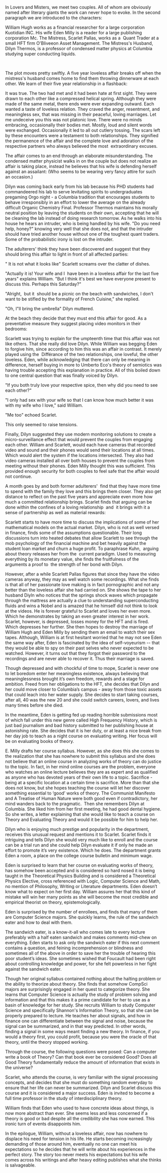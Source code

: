 <span class="c1">In Lovers and Misters, we meet two couples. All of whom are obviously named after literary giants the work can never hope to evoke. In the second paragraph we are introduced to the characters: </span>

<span class="c1 c8"></span>

<span class="c1">William Hugh works as a financial researcher for a large corporation Kuotidian INC. His wife Eden Milly is a reader for a large publishing corporation Mc. The Mistress, Scarlet Pallas, works as a  Quant Trader at a small HFT firm O'Bliveeon Asset Management. The Mistress's Husband, Dilyn Thermos, is a professor of condensed matter physics at Columbia studying super conducting liquids. </span>

<span class="c1 c8">​</span>

<span class="c1">T</span><span class="c1 c8">he plot moves pretty swiftly. A five year loveless affair breaks off when the </span><span class="c1">mistress's</span><span class="c1 c8"> husband comes home to find them throwing dinnerware at each other. We </span><span class="c1">learn of their </span><span class="c1 c8">five year relationship in a flashbac</span><span class="c1">k</span><span class="c1 c8">:</span>

<span class="c1 c9 c8"></span>

<span class="c1">It was true. The two had met and it had been hate at first sight. They were drawn to each other like a compressed helical spring. Although they were made of the same metal, there ends were ever expanding outward. Each wanted a taste of loveless relation. They craved the anger, resentment, and meaningless sex, that was missing in their peaceful, loving marriages. Let me undeceive you this was not platonic love. There were no minds embracing, occasionally their bodies met. Mostly, loud and silent words were exchanged. Occasionally it led to all out cutlery tossing. The scars left by these encounters were a testament to both relationships. They signified the permanence of the affair and the complete love and adoration of the respective partners who always believed the most  extraordinary excuses. </span>

<span class="c1 c8"></span>

<span class="c1 c8">Th</span><span class="c1">e affair comes to an end through an elaborate misunderstanding.</span><span class="c1"> T</span><span class="c1 c8">he condensed matter physicist </span><span class="c1">walks in on the couple but </span><span class="c1 c8">does n</span><span class="c1">o</span><span class="c1 c8">t </span><span class="c1">realize </span><span class="c1 c8">an affair is taking place, instead </span><span class="c1 c8">he believes </span><span class="c1 c8">that </span><span class="c1 c8">his wife</span><span class="c1 c8"> is </span><span class="c1 c8">defending herself against an assailant: (Who seems to be wearing very fancy attire for such an occasion.)</span>

<span class="c1"></span>

<span class="c1">Dilyn was coming back early from his lab because his PHD students had commandeered his lab to serve levitating spirits to undergraduates pregaming Orgo night - a Columbia tradition that encourages students to behave irresponsibly in an effort to lower the average on the already difficult Organic Chemistry Final. Professor Thermos maintains his morally neutral position by leaving the students on their own, accepting that he will be cleaning the lab instead of doing research tomorrow. As he walks into his house he hears an intruder, who is being handled by his wife. "Do you need help, honey?" knowing very well that she does not, and that the intruder should have tried another house without one of the toughest quant traders. Some of the probabilistic irony is lost on the intruder. </span>

<span class="c1"></span>

<span class="c1 c8">The adulterers' think they have been discovered and suggest that they should bring this affair to light in front of all affected parties:</span>

<span class="c1"></span>

<span class="c1">" It is not what it</span><span class="c1"> looks like</span><span class="c1">" Scarlett screams over the clatter of dishes.</span>

<span class="c1">"Actually it is! Your wife and I  have been in a loveless affair for the last five years" explains William. "But I think it's best we have everyone present to discuss this. Perhaps this Saturday?"</span>

<span class="c1">"Alright,  but it  should be a picnic on the beach with sandwiches, I don't want to be stifled by the formality of French Cuisine," she replied.</span>

<span class="c1">"Oh, I"ll bring the umbrella" Dilyn muttered.</span>

<span class="c1 c9 c8"></span>

<span class="c1 c9 c8">​</span><span class="c1 c8">At the beach they decide that they must end this affair for good. As a preventative measure they suggest placing video monitors in their bedrooms:</span>

<span class="c1"></span>

<span class="c1">Scarlett was trying to explain for the umpteenth time that this affair was not like others. That she really did love Dilyn. While William was begging Eden to forgive him, since according to him this was an affair in contrast. It merely played using the  Différance of the two relationships, one loveful, the other loveless. Eden, while acknowledging that there can only be meaning in difference, herself buying in more to Umberto Eco's theory of semiotics was having trouble accepting this explanation in practice. All of this boiled down to one central question that was finally voiced by Dilyn.</span>

<span class="c1">"If you both truly love your respective spice, then why did you need to see each other?"</span>

<span class="c1">"I only had sex with your wife so that I can know how much better it was with my wife who I love," said William.</span>

<span class="c1">"Me too" echoed Scarlet.</span>

<span class="c1">This only seemed to raise tensions.</span>

<span class="c1">Finally, Dilyn suggested they use modern monitoring solutions to create a micro-surveillance effect that would prevent the couples from engaging each other. William and Scarlett, would each have cameras that recorded video and sound and their phones would send their locations at all times. Which would alert the system if the locations intersected. They also had video cameras installed all over both houses to prevent the couples from meeting without their phones. Eden Milly thought this was sufficient. This provided enough security for both couples to feel safe that the affair would not continue.</span>

<span class="c1 c9 c8"></span>

<span class="c1 c8">A month goes by and both former adulterers'  find that they have more time to spend with the family they love and this brings them closer. They also get distance to reflect on the past five years and appreciate even more how much a committed relationship brings. Scarlet finds that arguing can be done within the confines of a loving relationship  and  it brings with it a sense of partnership as well as material rewards:</span>

<span class="c1"></span>

<span class="c1">Scarlett starts to have more time to discuss the implications of some of her mathematical models on the actual market. Dilyn, who is not as well versed in finance, finds some of the assumptions questionable. Their long discussions turn into heated debates that allow Scarlett to see through the mob psychology of the financial machine and bet heavily against the student loan market and churn a huge profit. To paraphrase Kuhn,  arguing about theory releases her from the  current paradigm. Used to measuring everything by its monetary value, she finds the fruitfulness of the arguments a proof to  the strength of her bond with Dilyn. </span>

<span class="c1 c8 c9"></span>

<span class="c1">However, after a while Scarlett Pallas figures that since they have the video cameras anyway, they may as well watch some recordings. What she finds is that all of her passionate love making is in fact pornographic and not any better than the loveless affair she had carried on. She shows the tape to her husband Diyln who notices that the springs shock waves which propagate through the mattress are actually a clue to understanding superconducting fluids and wins a Nobel and is amazed that he himself did not think to look at the videos. He is forever grateful to Scarlet and loves her even more. Which he demonstrates by taking an even greater interest in her work. Scarlet, however, is depressed, losses money for the HFT and is fired. Which depresses her further. She then hopes to destroy the marriage of William Hugh and Eden Milly by sending them an email to watch their sex tapes. Although, William is at first hesitant worried that he may not see Eden the same way after, Eden is fascinated by the idea of self-voyeurism -- that they would be able to spy on their past selves who never expected to be watched. However, it turns out that they forgot their password to the recordings and are never able to recover it. Thus their marriage is saved.</span>

<span class="c1"></span>

<span class="c1 c4">Though depressed and with chockful of time to mope, Scarlet is never one to let boredom enter her meaningless existence, always believing that meaninglessness brought it’s own freedom, rewards and a stage for ambition. Freed from her obligations to the HFT, she decides that Dilyn and her could move closer to Columbia’s campus - away from those toxic assets that could leach into her water supply. She decides to start taking courses, after all, 40 was the new 20 and she could switch careers, lovers, and lives many times before she died. </span>

<span class="c4 c1"></span>

<span class="c1">In the meantime, Eden is getting fed up reading horrible submissions most of which fall under this new genre called High Frequency History, which is just bad journalism and bad history submitted to her publishing house at astonishing rate. She decides that it is her duty, or at least a nice break from her day job to teach as a night course on evaluating writing. Her focus will be on evaluating books of theory. </span>

<span class="c4 c1"></span>

<span class="c4 c1">E. Milly drafts her course syllabus. However, as she does this she comes to the realization that she has nowhere to submit this syllabus and she does not believe that an online course in analyzing works of theory can do justice to the topic. In fact, in her mind online courses are the problem, everyone who watches an online lecture believes they are as expert and as qualified as anyone who has devoted years of their own life to a topic. Sacrifice - being at a specific location at a certain time is sacrifice. More than that she does not know, but she hopes teaching the course will let her discover something essential to ‘good’ works of theory. The Communist Manifesto and A Treatise of Human Nature were both good even if contradictory, her mind wanders back to the pragmatic.  Then she remembers Dilyn at Columbia. She liked him from her first meeting, he had good dental hygiene. So she writes, a letter explaining that she would like to teach a course on Theory and Evaluating Theory and would it be possible for him to help her. </span>

<span class="c4 c1"></span>

<span class="c1">Dilyn who is enjoying much prestige and popularity in the department, receives this unusual request and mentions it to Scarlet. Scarlet finds it intriguing and tells Dilyn she would very much like to enroll and the course can be a trial run and she could help Dilyn evaluate it if only he made an effort to promote it’s very existence. Which he does. The department grants Eden a room, a place on the college course bulletin and minimum wage.</span>

<span class="c1"></span>

<span class="c1">Eden is surprised to learn that her course on evaluating works of theory, has somehow been accepted and is considered so hard nosed it is being taught in the Theoretical Physics Building and is considered a Theoretical Physics Elective, cross referenced with Logic, Computer Science and Math, no mention of Philosophy, Writing or Literature departments. Eden doesn’t know what to expect on her first day. William assures her that this kind of mistake will win her many points as she will become the most credible and empirical theorist on theory, epistemologically. </span>

<span class="c1"></span>

<span class="c1">Eden is surprised by the number of enrollees, and finds that many of them are Computer Science majors. She quickly learns, the rule of the sandwich eater and how to deal with them. </span>

<span class="c4 c1"></span>

<span class="c4 c1">The sandwich eater, is a know-it-all who comes late to every lecture preferably with a half eaten sandwich and makes comments mid-chew on everything. Eden starts to ask only the sandwich eater if this next comment contains a question, and feining incomprehension or blindness and sometimes all of the above in order to save her the trouble of hearing this poor student’s ideas. She sometimes wished that Foucault had been right about controlling knowledge and power, for she felt powerless in her fight against the sandwich eater. </span>

<span class="c1">Though her original syllabus contained nothing about the halting problem or the ability to theorize about theory. She finds that somehow CompSci majors are surprisingly engaged in her quest to categorize theory. She learns that Computer Science is actually the study of problem solving and information and that this makes it a prime candidate for her to use as a basin of knowledge for her study. She recruits William to study Computer Science and specifically Shannon's Information Theory, so that she can be properly prepared to lecture. He teaches her about signals, and how in finance one can differentiate between the signal and noise, because the signal can be summarized, and in that way predicted. In other words, finding a signal in some ways meant finding a new theory. In finance, if you would a theory first, you could profit, because you were the oracle of that theory, until the theory stopped working. </span>

<span class="c1">Through the course, the following questions were posed: Can a computer write a book of Theory? Can that book ever be considered Good? Does all Good Theory fundamentally reduce the amount of information that exists in the universe? </span>

<span class="c1">Scarlet, who attends the course, is very familiar with the signal processing concepts, and decides that she must do something random everyday to ensure that her life can never be summarized. Dilyn and Scarlet discuss this course and it is considered a major success. Eden is invited to become a full time professor in the study of interdisciplinary theory. </span>

<span class="c1">William finds that Eden who used to have concrete ideas about things, is now more abstract than ever. She seems less and less concerned if a theory is good or bad despite all the credibility she has now earned. This ironic turn of events disappoints him.</span>

<span class="c4 c1"></span>

<span class="c1">In the epilogue, William, without a loveless affair, now has nowhere to displace his need for tension in his life. He starts becoming increasingly demanding of those around him, eventually no one can meet his expectations so he decides that he will write about his experiences in the perfect story. The story too never meets his expectations but his wife comes across his writings and after heavy editing publishes what she thinks is salvageable.  </span>

<span class="c1"></span>
